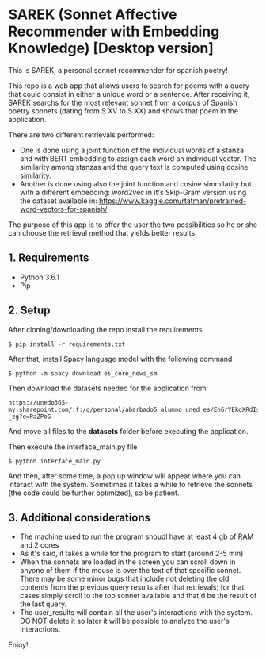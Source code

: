 # SAREK (Sonnet Affective Recommender with Embedding Knowledge) [Desktop version]
This is SAREK, a personal sonnet recommender for spanish poetry!

This repo is a web app that allows users to search for poems with a query that could consist in either a unique word or a sentence. After receiving it, SAREK searchs for the most relevant sonnet from a corpus of Spanish poetry sonnets (dating from S.XV to S.XX) and shows that poem in the application.

There are two different retrievals performed:
  * One is done using a joint function of the individual words of a stanza and with BERT embedding to assign each word an individual vector. The similarity among stanzas and the query text is computed using cosine similarity.
  * Another is done using also the joint function and cosine simmilarity but with a different embedding: word2vec in it's Skip-Gram version using the dataset available in: https://www.kaggle.com/rtatman/pretrained-word-vectors-for-spanish/
  
The purpose of this app is to offer the user the two possibilities so he or she can choose the retrieval method that yields better results.

## 1. Requirements
* Python 3.6.1 
* Pip

## 2. Setup
After cloning/downloading the repo install the requirements
```
$ pip install -r requirements.txt
```

After that, install Spacy language model with the following command

```
$ python -m spacy download es_core_news_sm
```

Then download the datasets needed for the application from:
```
https://unedo365-my.sharepoint.com/:f:/g/personal/abarbado5_alumno_uned_es/Eh6rYEkgXRdIsKgXjvv5NXoBFHMq1HNkayFHmGk_RY-_zg?e=PaZPoG
```
And move all files to the **datasets** folder before executing the application.

Then execute the interface_main.py file

```
$ python interface_main.py
```

And then, after some time, a pop up window will appear where you can interact with the system. Sometimes it takes a while to retrieve the sonnets (the code could be further optimized), so be patient.

## 3. Additional considerations
* The machine used to run the program shoudl have at least 4 gb of RAM and 2 cores
* As it's said, it takes a while for the program to start (around 2-5 min) 
* When the sonnets are loaded in the screen you can scroll down in anyone of them if the mouse is over the text of that specific sonnet. There may be some minor bugs that include not deleting the old contents
from the previous query results after that retrievals; for that cases simply scroll to the top sonnet available and that'd be the result of the last query.
* The user_results will contain all the user's interactions with the system. DO NOT delete it so later it will be possible to analyze the user's interactions.

Enjoy!
